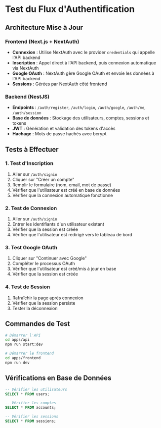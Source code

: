 # Test du Flux d'Authentification

## Architecture Mise à Jour

### Frontend (Next.js + NextAuth)
- **Connexion** : Utilise NextAuth avec le provider `credentials` qui appelle l'API backend
- **Inscription** : Appel direct à l'API backend, puis connexion automatique via NextAuth
- **Google OAuth** : NextAuth gère Google OAuth et envoie les données à l'API backend
- **Sessions** : Gérées par NextAuth côté frontend

### Backend (NestJS)
- **Endpoints** : `/auth/register`, `/auth/login`, `/auth/google`, `/auth/me`, `/auth/session`
- **Base de données** : Stockage des utilisateurs, comptes, sessions et tokens
- **JWT** : Génération et validation des tokens d'accès
- **Hachage** : Mots de passe hachés avec bcrypt

## Tests à Effectuer

### 1. Test d'Inscription
1. Aller sur `/auth/signin`
2. Cliquer sur "Créer un compte"
3. Remplir le formulaire (nom, email, mot de passe)
4. Vérifier que l'utilisateur est créé en base de données
5. Vérifier que la connexion automatique fonctionne

### 2. Test de Connexion
1. Aller sur `/auth/signin`
2. Entrer les identifiants d'un utilisateur existant
3. Vérifier que la session est créée
4. Vérifier que l'utilisateur est redirigé vers le tableau de bord

### 3. Test Google OAuth
1. Cliquer sur "Continuer avec Google"
2. Compléter le processus OAuth
3. Vérifier que l'utilisateur est créé/mis à jour en base
4. Vérifier que la session est créée

### 4. Test de Session
1. Rafraîchir la page après connexion
2. Vérifier que la session persiste
3. Tester la déconnexion

## Commandes de Test

```bash
# Démarrer l'API
cd apps/api
npm run start:dev

# Démarrer le frontend
cd apps/frontend
npm run dev
```

## Vérifications en Base de Données

```sql
-- Vérifier les utilisateurs
SELECT * FROM users;

-- Vérifier les comptes
SELECT * FROM accounts;

-- Vérifier les sessions
SELECT * FROM sessions;
```
